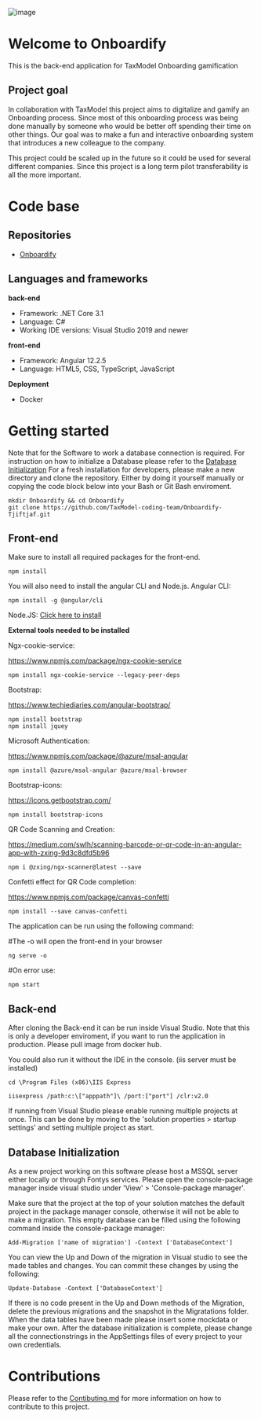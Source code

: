 ![image](./assets/logo.png)

# Welcome to Onboardify
This is the back-end application for TaxModel Onboarding gamification

## Project goal
In collaboration with TaxModel this project aims to digitalize and gamify an Onboarding process.
Since most of this onboarding process was being done manually by someone who would be better off spending their time on other things. Our goal was to make a fun and interactive onboarding system that introduces a new colleague to the company.

This project could be scaled up in the future so it could be used for several different companies. Since this project is a long term pilot transferability is all the more important. 

# Code base
## Repositories

- [Onboardify](https://github.com/TaxModel-coding-team/Onboardify.git)

## Languages and frameworks
**back-end**
- Framework: .NET Core 3.1
- Language: C#
- Working IDE versions: Visual Studio 2019 and newer

**front-end**
- Framework: Angular 12.2.5
- Language: HTML5, CSS, TypeScript, JavaScript

**Deployment**
- Docker

# Getting started
Note that for the Software to work a database connection is required. For instruction on how to initialize a Database please refer to the [Database Initialization](#Database-Initialisation)
For a fresh installation for developers, please make a new directory and clone the repository.
Either by doing it yourself manually or copying the code block below into your Bash or Git Bash enviroment.

```
mkdir Onboardify && cd Onboardify
git clone https://github.com/TaxModel-coding-team/Onboardify-Tjiftjaf.git

```
## Front-end
Make sure to install all required packages for the front-end.
```
npm install
```

You will also need to install the angular CLI and Node.js.
Angular CLI:

```
npm install -g @angular/cli
```
Node.JS:
[Click here to install](https://nodejs.org/en/)


**External tools needed to be installed**

Ngx-cookie-service:

https://www.npmjs.com/package/ngx-cookie-service 
```
npm install ngx-cookie-service --legacy-peer-deps
```

Bootstrap:

https://www.techiediaries.com/angular-bootstrap/ 
```
npm install bootstrap
npm install jquey
```

Microsoft Authentication:

https://www.npmjs.com/package/@azure/msal-angular 
```
npm install @azure/msal-angular @azure/msal-browser
```

Bootstrap-icons:

https://icons.getbootstrap.com/
```
npm install bootstrap-icons
```

QR Code Scanning and Creation:

https://medium.com/swlh/scanning-barcode-or-qr-code-in-an-angular-app-with-zxing-9d3c8dfd5b96 
```
npm i @zxing/ngx-scanner@latest --save
```

Confetti effect for QR Code completion:

https://www.npmjs.com/package/canvas-confetti

```
npm install --save canvas-confetti
```


The application can be run using the following command:

#The -o will open the front-end in your browser

```
ng serve -o
```

#On error use: 

```
npm start
```

## Back-end
After cloning the Back-end it can be run inside Visual Studio.
Note that this is only a developer enviroment, if you want to run the application in production.
Please pull image from docker hub.

You could also run it without the IDE in the console.
(iis server must be installed)

```
cd \Program Files (x86)\IIS Express
```

```
iisexpress /path:c:\["apppath"]\ /port:["port"] /clr:v2.0
```

If running from Visual Studio please enable running multiple projects at once.
This can be done by moving to the 'solution properties > startup settings' and setting multiple project as start.

## <a name="Database-Initialization">Database Initialization</a>
As a new project working on this software please host a MSSQL server either locally or through Fontys services.
Please open the console-package manager inside visual studio under 'View' > 'Console-package manager'.

Make sure that the project at the top of your solution matches the default project in the package manager console, otherwise it will not be able to make a migration.
This empty database can be filled using the following command inside the console-package manager:

```
Add-Migration ['name of migration'] -Context ['DatabaseContext']
```
You can view the Up and Down of the migration in Visual studio to see the made tables and changes.
You can commit these changes by using the following:
```
Update-Database -Context ['DatabaseContext']
```

If there is no code present in the Up and Down methods of the Migration, delete the previous migrations and the snapshot in the Migratations folder.
When the data tables have been made please insert some mockdata or make your own.
After the database initialization is complete, please change all the connectionstrings in the AppSettings files of every project to your own credentials.

# Contributions
Please refer to the [Contibuting.md](https://github.com/TaxModel-coding-team/Onboardify/blob/main/Contibuting.md) for more information on how to contribute to this project.
